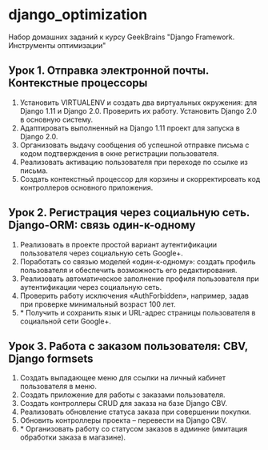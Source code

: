 # django_optimization
Набор домашних заданий к курсу GeekBrains "Django Framework. Инструменты оптимизации"

## Урок 1. Отправка электронной почты. Контекстные процессоры

1. Установить VIRTUALENV и создать два виртуальных окружения: для Django 1.11 и Django 2.0. Проверить их работу. Установить Django 2.0 в основную систему.
2. Адаптировать выполненный на Django 1.11 проект для запуска в Django 2.0.
3. Организовать выдачу сообщения об успешной отправке письма с кодом подтверждения в окне регистрации пользователя.
4. Реализовать активацию пользователя при переходе по ссылке из письма.
5. Создать контекстный процессор для корзины и скорректировать код контроллеров основного приложения.

## Урок 2. Регистрация через социальную сеть. Django-ORM: связь один-к-одному

1. Реализовать в проекте простой вариант аутентификации пользователя через социальную сеть Google+.
2. Поработать со связью моделей «один-к-одному»: создать профиль пользователя и обеспечить возможность его редактирования.
3. Реализовать автоматическое заполнение профиля пользователя при аутентификации через социальную сеть.
4. Проверить работу исключения «AuthForbidden», например, задав при проверке минимальный возраст 100 лет.
5. \* Получить и сохранить язык и URL-адрес страницы пользователя в социальной сети Google+.

## Урок 3. Работа с заказом пользователя: CBV, Django formsets
1. Создать выпадающее меню для ссылки на личный кабинет пользователя в меню.
2. Создать приложение для работы с заказами пользователя.
3. Создать контроллеры CRUD для заказа на базе Django CBV.
4. Реализовать обновление статуса заказа при совершении покупки.
5. Обновить контроллеры проекта – перевести на Django CBV.
6. \* Организовать работу со статусом заказов в админке (имитация обработки заказа в магазине).